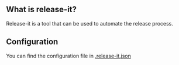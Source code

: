 ## What is release-it?

Release-it is a tool that can be used to automate the release process.

## Configuration

You can find the configuration file in [.release-it.json](https://github.com/artistudioxyz/simplepopup-framework/blob/master/.release-it.json)